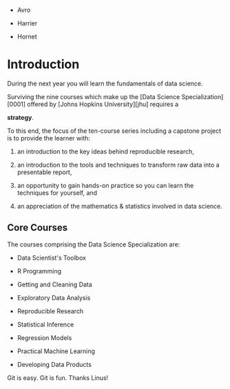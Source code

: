 * Avro

* Harrier

* Hornet



# Introduction


During the next year you will learn the fundamentals of data science.

Surviving the nine courses which make up the [Data Science Specialization][0001] offered by [Johns Hopkins University][jhu] requires a

**strategy**.

To this end, the focus of the ten-course series including a capstone project is to provide the learner with:


1. an introduction to the key ideas behind reproducible research,

2. an introduction to the tools and techniques to transform raw data into a presentable report,

3. an opportunity to gain hands-on practice so you can learn the techniques for yourself, and

4. an appreciation of the mathematics & statistics involved in data science.



## Core Courses


The courses comprising the Data Science Specialization are:


* Data Scientist's Toolbox

* R Programming

* Getting and Cleaning Data

* Exploratory Data Analysis

* Reproducible Research

* Statistical Inference

* Regression Models

* Practical Machine Learning

* Developing Data Products

Git is easy. Git is fun. Thanks Linus!